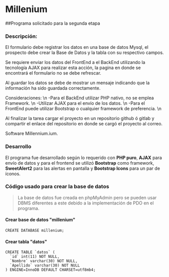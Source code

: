 # Millenium
##Programa solicitado para la segunda etapa

### Descripción:
El formulario debe registrar los datos en una base de datos Mysql, el prospecto debe crear la Base de Datos y la tabla con su respectivo campos.

Se requiere enviar los datos del FrontEnd a el BackEnd utilizando la tecnología AJAX  para realizar esta acción, la pagina en donde se encontrará el formulario no se debe refrescar.

Al guardar los datos se debe de mostrar un mensaje indicando que la información ha sido guardada correctamente.

Consideraciones: \n
-Para el BackEnd utilizar PHP nativo, no se emplea Framework. \n
-Utilizar AJAX para el envío de los datos. \n
-Para el FrontEnd puede utilizar Bootstrap o cualquier framework de preferencia. \n

Al finalizar la tarea cargar el proyecto en un repositorio github ó gitlab y compartir el enlace del repositorio en donde se cargó el proyecto al correo.

Software Millennium.ium.
### Desarrollo
El programa fue desarrollado según lo requerido con **PHP puro**, **AJAX** para envío de datos y para el frontend se utilizó **Bootstrap** como framework, **SweetAlert2** para las alertas en pantalla y **Bootstrap Icons** para un par de íconos.

### Código usado para crear la base de datos
>La base de datos fue creada en phpMyAdmin pero se pueden usar DBMS diferentes a este debido a la implementación de PDO en el programa.

#### Crear base de datos "millenium"
```
CREATE DATABASE millenium;
```
#### Crear tabla "datos"
```
CREATE TABLE `datos` (
  `id` int(11) NOT NULL,
  `Nombre` varchar(30) NOT NULL,
  `Apellido` varchar(30) NOT NULL
) ENGINE=InnoDB DEFAULT CHARSET=utf8mb4;
```

